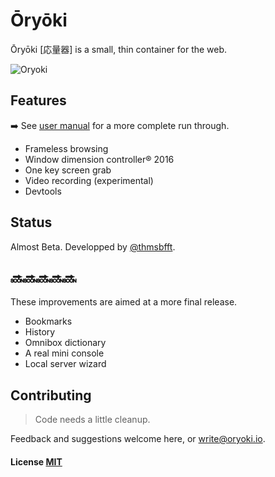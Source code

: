 # Ōryōki

Ōryōki [応量器] is a small, thin container for the web.

![Oryoki](https://github.com/thmsbfft/oryoki/blob/master/oryoki.png?raw=true "Oryoki")

## Features

➡️ See [user manual](https://github.com/thmsbfft/oryoki/blob/master/USER-MANUAL.md) for a more complete run through.

* Frameless browsing
* Window dimension controller® 2016
* One key screen grab
* Video recording (experimental)
* Devtools

## Status

Almost Beta. Developped by [@thmsbfft](https://twitter.com/thmsbfft).

## 🔜🔜🔜🔜🔜

These improvements are aimed at a more final release.

* Bookmarks
* History
* Omnibox dictionary
* A real mini console
* Local server wizard

## Contributing

> Code needs a little cleanup.

Feedback and suggestions welcome here, or write@oryoki.io.

#### License [MIT](LICENSE.md)
